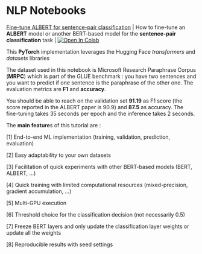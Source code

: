 # NLP Notebooks

[Fine-tune ALBERT for sentence-pair classification](https://github.com/NadirEM/nlp-notebooks/blob/master/Fine_tune_ALBERT_sentence_pair_classification.ipynb) | How to fine-tune an **ALBERT** model or another BERT-based model for the **sentence-pair classification** task | [![Open In Colab](https://colab.research.google.com/assets/colab-badge.svg)](https://colab.research.google.com/github/NadirEM/nlp-notebooks/blob/master/Fine_tune_ALBERT_sentence_pair_classification.ipynb)

This **PyTorch** implementation leverages the Hugging Face *transformers* and *datasets* libraries

The dataset used in this notebook is Microsoft Research Paraphrase Corpus (**MRPC**) which is part of the GLUE benchmark : you have two sentences and you want to predict if one sentence is the paraphrase of the other one. The evaluation metrics are **F1** and **accuracy**.

You should be able to reach on the validation set **91.19** as F1 score (the score reported in the ALBERT paper is 90.9) and **87.5** as accuracy. The fine-tuning takes 35 seconds per epoch and the inference takes 2 seconds.

The **main feature**s of this tutorial are :

[1] End-to-end ML implementation (training, validation, prediction, evaluation)

[2] Easy adaptability to your own datasets

[3] Facilitation of quick experiments with other BERT-based models (BERT, ALBERT, ...)

[4] Quick training with limited computational resources (mixed-precision, gradient accumulation, ...)

[5] Multi-GPU execution

[6] Threshold choice for the classification decision (not necessarily 0.5)

[7] Freeze BERT layers and only update the classification layer weights or update all the weights

[8] Reproducible results with seed settings
